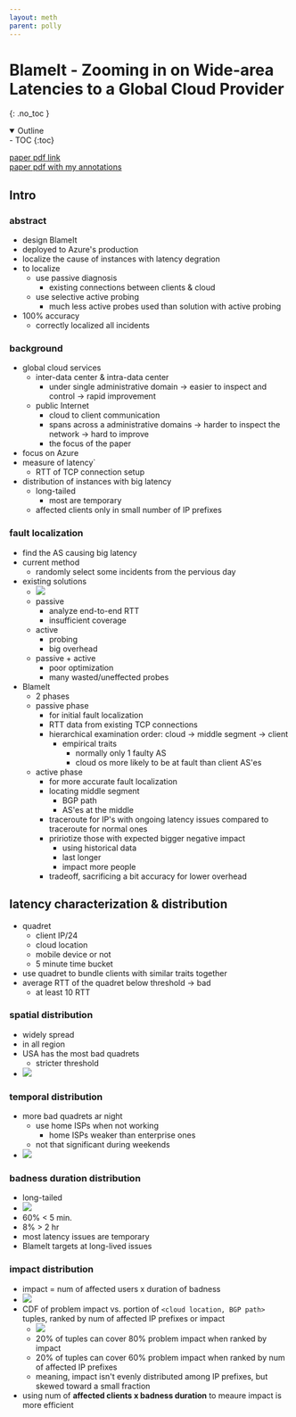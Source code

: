 ```yaml
---
layout: meth
parent: polly
---
```

# BlameIt - Zooming in on Wide-area Latencies to a Global Cloud Provider
{: .no_toc }

<details open markdown="block">
  <summary>
	Outline
  </summary>
- TOC
{:toc}
</details>

[paper pdf link](https://www.dropbox.com/s/ua0x7krj5tuirrk/2-blameit-sigcomm19.pdf)  
[paper pdf with my annotations](BlameIt%20-%20Zooming%20in%20on%20Wide-area%20Latencies%20to%20a%20Global%20Cloud%20Provider.pdf)

## Intro
### abstract
- design BlameIt
- deployed to Azure's production
- localize the cause of instances with latency degration
- to localize
	- use passive diagnosis
		- existing connections between clients & cloud
	- use selective active probing
		- much less active probes used than solution with active probing
- 100% accuracy
	- correctly localized all incidents

### background
- global cloud services
	- inter-data center & intra-data center
		- under single administrative domain -> easier to inspect and control -> rapid improvement
	- public Internet
		- cloud to client communication
		- spans across a administrative domains -> harder to inspect the network -> hard to improve
		- the focus of the paper
- focus on Azure
- measure of latency`
	- RTT of TCP connection setup
- distribution of instances with big latency
	- long-tailed
		- most are temporary
	- affected clients only in small number of IP prefixes

### fault localization
- find the AS causing big latency
- current method
	- randomly select some incidents from the pervious day
- existing solutions
	- ![](https://i.imgur.com/gk1UQ8z.png)
	- passive
		- analyze end-to-end RTT
		- insufficient coverage
	- active
		- probing
		- big overhead
	- passive + active
		- poor optimization
		- many wasted/uneffected probes
- BlameIt
	- 2 phases
	- passive phase
		- for initial fault localization
		- RTT data from existing TCP connections
		- hierarchical examination order: cloud -> middle segment -> client
			- empirical traits
				- normally only 1 faulty AS
				- cloud os more likely to be at fault than client AS'es
	- active phase
		- for more accurate fault localization
		- locating middle segment
			- BGP path
			- AS'es at the middle
		- traceroute for IP's with ongoing latency issues compared to traceroute for normal ones
		- pririotize those with expected bigger negative impact
			- using historical data
			- last longer
			- impact more people
		- tradeoff, sacrificing a bit accuracy for lower overhead

## latency characterization & distribution
- quadret
	- client IP/24
	- cloud location
	- mobile device or not
	- 5 minute time bucket
- use quadret to bundle clients with similar traits together
- average RTT of the quadret below threshold -> bad
	- at least 10 RTT

### spatial distribution
- widely spread
- in all region
- USA has the most bad quadrets
	- stricter threshold
- ![](https://i.imgur.com/w7xmq0X.png)

### temporal distribution
- more bad quadrets ar night
	- use home ISPs when not working
		- home ISPs weaker than enterprise ones
	- not that significant during weekends
- ![](https://i.imgur.com/6dx9LtV.png)

### badness duration distribution
- long-tailed
- ![](https://i.imgur.com/vgURvKA.png)
- 60% < 5 min.
- 8% > 2 hr
- most latency issues are temporary
- BlameIt targets at long-lived issues

### impact distribution
- impact = num of affected users x duration of badness
- ![](https://i.imgur.com/FTFPtIQ.png)
- CDF of problem impact vs. portion of `<cloud location, BGP path>` tuples, ranked by num of affected IP prefixes or impact
	- ![](https://i.imgur.com/zQMMkbI.png)
	- 20% of tuples can cover 80% problem impact when ranked by impact
	- 20% of tuples can cover 60% problem impact when ranked by num of affected IP prefixes
	- meaning, impact isn't evenly distributed among IP prefixes, but skewed toward a small fraction
- using num of **affected clients x badness duration** to meaure impact is more efficient